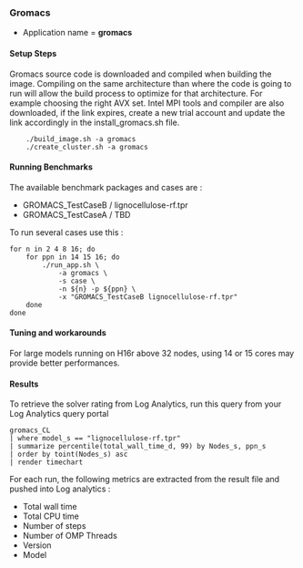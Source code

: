 ### Gromacs

- Application name = **gromacs**

#### Setup Steps
Gromacs source code is downloaded and compiled when building the image. Compiling on the same architecture than where the code is going to run will allow the build process to optimize for that architecture. For example choosing the right AVX set.
Intel MPI tools and compiler are also downloaded, if the link expires, create a new trial account and update the link accordingly in the install_gromacs.sh file.

```
    ./build_image.sh -a gromacs
    ./create_cluster.sh -a gromacs
```

#### Running Benchmarks

The available benchmark packages and cases are : 
    
 - GROMACS_TestCaseB / lignocellulose-rf.tpr
 - GROMACS_TestCaseA / TBD

To run several cases use this :

    for n in 2 4 8 16; do 
        for ppn in 14 15 16; do 
            ./run_app.sh \
                -a gromacs \
                -s case \
                -n ${n} -p ${ppn} \
                -x "GROMACS_TestCaseB lignocellulose-rf.tpr"
        done
    done


#### Tuning and workarounds

For large models running on H16r above 32 nodes, using 14 or 15 cores may provide better performances.


#### Results

To retrieve the solver rating from Log Analytics, run this query from your Log Analytics query portal

    gromacs_CL 
    | where model_s == "lignocellulose-rf.tpr" 
    | summarize percentile(total_wall_time_d, 99) by Nodes_s, ppn_s
    | order by toint(Nodes_s) asc
    | render timechart 

For each run, the following metrics are extracted from the result file and pushed into Log analytics :

- Total wall time
- Total CPU time
- Number of steps
- Number of OMP Threads
- Version
- Model

